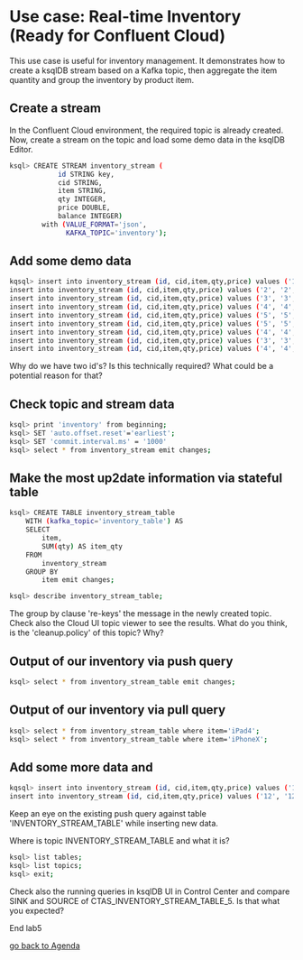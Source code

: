 # Use case: Real-time Inventory (Ready for Confluent Cloud)

This use case is useful for inventory management. It demonstrates how to create a ksqlDB stream based on a Kafka topic, then aggregate the item quantity and group the inventory by product item.

## Create a stream
In the Confluent Cloud environment, the required topic is already created.
Now, create a stream on the topic and load some demo data in the ksqlDB Editor.

```bash
ksql> CREATE STREAM inventory_stream (
			id STRING key,
			cid STRING,
			item STRING,
			qty INTEGER,
			price DOUBLE,
			balance INTEGER)
		with (VALUE_FORMAT='json',
		      KAFKA_TOPIC='inventory');
```

## Add some demo data
```bash
kqsql> insert into inventory_stream (id, cid,item,qty,price) values ('1', '1', 'Apple Magic Mouse 2', 10, 99);
insert into inventory_stream (id, cid,item,qty,price) values ('2', '2', 'iPhoneX', 25, 999);
insert into inventory_stream (id, cid,item,qty,price) values ('3', '3', 'MacBookPro13', 100, 1799);
insert into inventory_stream (id, cid,item,qty,price) values ('4', '4', 'iPad4', 20, 340);
insert into inventory_stream (id, cid,item,qty,price) values ('5', '5', 'Apple Pencil', 10, 79);
insert into inventory_stream (id, cid,item,qty,price) values ('5', '5', 'PhoneX', 10, 899);
insert into inventory_stream (id, cid,item,qty,price) values ('4', '4', 'iPad4', -20, 399);
insert into inventory_stream (id, cid,item,qty,price) values ('3', '3', 'MacBookPro13', 10, 1899);
insert into inventory_stream (id, cid,item,qty,price) values ('4', '4', 'iPad4', 20, 399);
```
Why do we have two id's? 
Is this technically required? What could be a potential reason for that?

## Check topic and stream data
```bash
ksql> print 'inventory' from beginning;
ksql> SET 'auto.offset.reset'='earliest';
ksql> SET 'commit.interval.ms' = '1000'
ksql> select * from inventory_stream emit changes;
```

## Make the most up2date information via stateful table
```bash
ksql> CREATE TABLE inventory_stream_table
	WITH (kafka_topic='inventory_table') AS
	SELECT
		item,
		SUM(qty) AS item_qty
	FROM
		inventory_stream
	GROUP BY
		item emit changes;

ksql> describe inventory_stream_table;
```
The group by clause 're-keys' the message in the newly created topic. Check also the Cloud UI topic viewer to see the results.
What do you think, is the 'cleanup.policy' of this topic? Why?

## Output of our inventory via push query
```bash
ksql> select * from inventory_stream_table emit changes;
```
## Output of our inventory via pull query
```bash
ksql> select * from inventory_stream_table where item='iPad4';
ksql> select * from inventory_stream_table where item='iPhoneX';
```

## Add some more data and 
```bash
kqsql> insert into inventory_stream (id, cid,item,qty,price) values ('11', '11', 'Apple Magic Mouse 2', 15, 90);
insert into inventory_stream (id, cid,item,qty,price) values ('12', '12', 'iPhoneX', 10, 900);
```

Keep an eye on the existing push query against table 'INVENTORY_STREAM_TABLE' while inserting new data.

Where is topic INVENTORY_STREAM_TABLE and what it is?
```bash
ksql> list tables;
ksql> list topics;
ksql> exit;
````
Check also the running queries in ksqlDB UI in Control Center and compare SINK and SOURCE of CTAS_INVENTORY_STREAM_TABLE_5. Is that what you expected?

End lab5

[go back to Agenda](https://github.com/ora0600/confluent-ksqldb-hands-on-workshop/blob/master/README.md#hands-on-agenda-and-labs)

